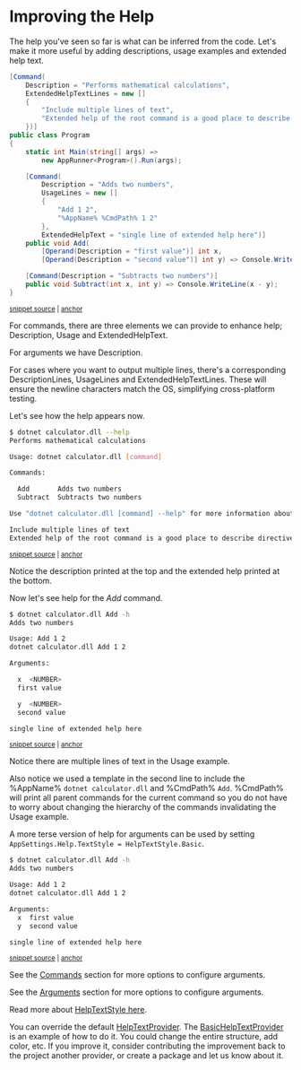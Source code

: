# Improving the Help

The help you've seen so far is what can be inferred from the code. 
Let's make it more useful by adding descriptions, usage examples and extended help text.

<!-- snippet: getting-started-300-calculator -->
<a id='snippet-getting-started-300-calculator'></a>
```c#
[Command(
    Description = "Performs mathematical calculations",
    ExtendedHelpTextLines = new []
    {
        "Include multiple lines of text",
        "Extended help of the root command is a good place to describe directives for the app"
    })]
public class Program
{
    static int Main(string[] args) =>
        new AppRunner<Program>().Run(args);

    [Command(
        Description = "Adds two numbers",
        UsageLines = new []
        {
            "Add 1 2",
            "%AppName% %CmdPath% 1 2"
        },
        ExtendedHelpText = "single line of extended help here")]
    public void Add(
        [Operand(Description = "first value")] int x,
        [Operand(Description = "second value")] int y) => Console.WriteLine(x + y);

    [Command(Description = "Subtracts two numbers")]
    public void Subtract(int x, int y) => Console.WriteLine(x - y);
}
```
<sup><a href='https://github.com/bilal-fazlani/commanddotnet/blob/master/CommandDotNet.DocExamples/GettingStarted/Getting_Started_300_Help.cs#L12-L40' title='Snippet source file'>snippet source</a> | <a href='#snippet-getting-started-300-calculator' title='Start of snippet'>anchor</a></sup>
<!-- endSnippet -->

For commands, there are three elements we can provide to enhance help; Description, Usage and ExtendedHelpText.

For arguments we have Description.

For cases where you want to output multiple lines, there's a corresponding DescriptionLines, UsageLines and ExtendedHelpTextLines. 
These will ensure the newline characters match the OS, simplifying cross-platform testing.

Let's see how the help appears now.

<!-- snippet: getting-started-300-calculator-help -->
<a id='snippet-getting-started-300-calculator-help'></a>
```bash
$ dotnet calculator.dll --help
Performs mathematical calculations

Usage: dotnet calculator.dll [command]

Commands:

  Add       Adds two numbers
  Subtract  Subtracts two numbers

Use "dotnet calculator.dll [command] --help" for more information about a command.

Include multiple lines of text
Extended help of the root command is a good place to describe directives for the app
```
<sup><a href='https://github.com/bilal-fazlani/commanddotnet/blob/master/CommandDotNet.DocExamples/BashSnippets/getting-started-300-calculator-help.bash#L1-L16' title='Snippet source file'>snippet source</a> | <a href='#snippet-getting-started-300-calculator-help' title='Start of snippet'>anchor</a></sup>
<!-- endSnippet -->

Notice the description printed at the top and the extended help printed at the bottom.

Now let's see help for the _Add_ command.

<!-- snippet: getting-started-300-calculator-add-help -->
<a id='snippet-getting-started-300-calculator-add-help'></a>
```bash
$ dotnet calculator.dll Add -h
Adds two numbers

Usage: Add 1 2
dotnet calculator.dll Add 1 2

Arguments:

  x  <NUMBER>
  first value

  y  <NUMBER>
  second value

single line of extended help here
```
<sup><a href='https://github.com/bilal-fazlani/commanddotnet/blob/master/CommandDotNet.DocExamples/BashSnippets/getting-started-300-calculator-add-help.bash#L1-L17' title='Snippet source file'>snippet source</a> | <a href='#snippet-getting-started-300-calculator-add-help' title='Start of snippet'>anchor</a></sup>
<!-- endSnippet -->

Notice there are multiple lines of text in the Usage example. 

Also notice we used a template in the second line to include the %AppName% `dotnet calculator.dll` and %CmdPath% `Add`. %CmdPath% will print all parent commands for the current command so you do not have to worry about changing the hierarchy of the commands invalidating the Usage example.

A more terse version of help for arguments can be used by setting `AppSettings.Help.TextStyle = HelpTextStyle.Basic`.

<!-- snippet: getting-started-300-calculator-add-basic-help -->
<a id='snippet-getting-started-300-calculator-add-basic-help'></a>
```bash
$ dotnet calculator.dll Add -h
Adds two numbers

Usage: Add 1 2
dotnet calculator.dll Add 1 2

Arguments:
  x  first value
  y  second value

single line of extended help here
```
<sup><a href='https://github.com/bilal-fazlani/commanddotnet/blob/master/CommandDotNet.DocExamples/BashSnippets/getting-started-300-calculator-add-basic-help.bash#L1-L13' title='Snippet source file'>snippet source</a> | <a href='#snippet-getting-started-300-calculator-add-basic-help' title='Start of snippet'>anchor</a></sup>
<!-- endSnippet -->

See the [Commands](../Commands/commands.md) section for more options to configure arguments.

See the [Arguments](../Arguments/arguments.md) section for more options to configure arguments.

Read more about [HelpTextStyle here](../Help/help.md#textstyle). 

You can override the default [HelpTextProvider](https://github.com/bilal-fazlani/commanddotnet/blob/master/CommandDotNet/Help/HelpTextProvider.cs).  The [BasicHelpTextProvider](https://github.com/bilal-fazlani/commanddotnet/blob/master/CommandDotNet/Help/BasicHelpTextProvider.cs) is an example of how to do it. You could change the entire structure, add color, etc. If you improve it, consider contributing the improvement back to the project another provider, or create a package and let us know about it.

